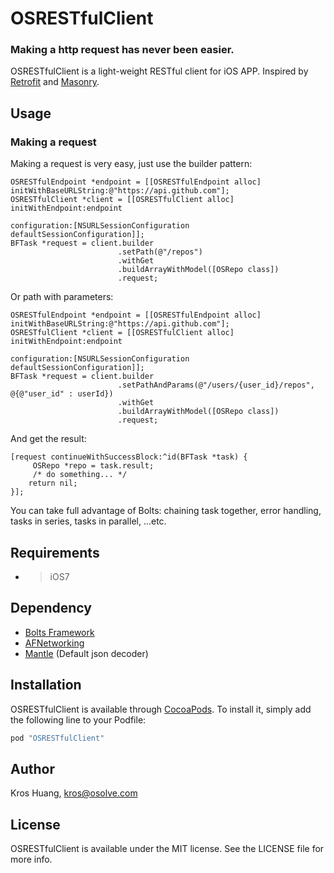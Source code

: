 # OSRESTfulClient

<!-- [![CI Status](http://img.shields.io/travis/TC94615/OSRESTfulClient.svg?style=flat)](https://travis-ci.org/TC94615/OSRESTfulClient)
[![Version](https://img.shields.io/cocoapods/v/OSRESTfulClient.svg?style=flat)](http://cocoapods.org/pods/OSRESTfulClient)
[![License](https://img.shields.io/cocoapods/l/OSRESTfulClient.svg?style=flat)](http://cocoapods.org/pods/OSRESTfulClient)
[![Platform](https://img.shields.io/cocoapods/p/OSRESTfulClient.svg?style=flat)](http://cocoapods.org/pods/OSRESTfulClient) -->

### Making a http request has never been easier.
OSRESTfulClient is a light-weight RESTful client for iOS APP. Inspired by [Retrofit](https://github.com/square/retrofit) and [Masonry](https://github.com/SnapKit/Masonry).

## Usage

### Making a request
Making a request is very easy, just use the builder pattern:

```objc
OSRESTfulEndpoint *endpoint = [[OSRESTfulEndpoint alloc] initWithBaseURLString:@"https://api.github.com"];
OSRESTfulClient *client = [[OSRESTfulClient alloc] initWithEndpoint:endpoint
                                                          configuration:[NSURLSessionConfiguration defaultSessionConfiguration]];
BFTask *request = client.builder
						.setPath(@"/repos")
						.withGet
						.buildArrayWithModel([OSRepo class])
						.request;
```

Or path with parameters:

```objc
OSRESTfulEndpoint *endpoint = [[OSRESTfulEndpoint alloc] initWithBaseURLString:@"https://api.github.com"];
OSRESTfulClient *client = [[OSRESTfulClient alloc] initWithEndpoint:endpoint
                                                          configuration:[NSURLSessionConfiguration defaultSessionConfiguration]];
BFTask *request = client.builder
						.setPathAndParams(@"/users/{user_id}/repos", @{@"user_id" : userId})
						.withGet
						.buildArrayWithModel([OSRepo class])
						.request;
```  

And get the result:  

```objc
[request continueWithSuccessBlock:^id(BFTask *task) {
	 OSRepo *repo = task.result;
	 /* do something... */
    return nil;
}];
```

You can take full advantage of Bolts: chaining task together, error handling, tasks in series, tasks in parallel, ...etc.

## Requirements
* > iOS7

## Dependency
* [Bolts Framework](https://github.com/BoltsFramework/Bolts-iOS)
* [AFNetworking](https://github.com/AFNetworking/AFNetworking)
* [Mantle](https://github.com/Mantle/Mantle) (Default json decoder)

## Installation

OSRESTfulClient is available through [CocoaPods](http://cocoapods.org). To install
it, simply add the following line to your Podfile:

```ruby
pod "OSRESTfulClient"
```

## Author

Kros Huang, kros@osolve.com

## License

OSRESTfulClient is available under the MIT license. See the LICENSE file for more info.
